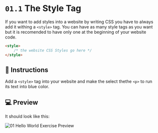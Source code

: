 # `01.1` The Style Tag

If you want to add styles into a website by writing CSS you have to always add it withing a `<style>` tag.
You can have as many style tags as you want but it is recomended to have only one at the beginning of your website code.
```HTML
<style>
    /* the website CSS Styles go here */
</style>
```

## 📝 Instructions

Add a `<style>` tag into your website and make the select thethe `<p>` to run its text into blue color.

## 💻 Preview

It should look like this:

![01 Hello World Exercise Preview](https://ucarecdn.com/6719c50c-2539-43c5-9fe0-8f67d78afc32/)